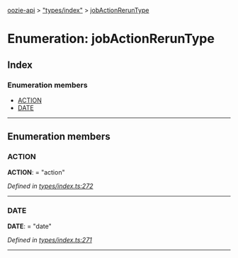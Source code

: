 [oozie-api](../README.md) > ["types/index"](../modules/_types_index_.md) > [jobActionRerunType](../enums/_types_index_.jobactionreruntype.md)

# Enumeration: jobActionRerunType

## Index

### Enumeration members

* [ACTION](_types_index_.jobactionreruntype.md#action)
* [DATE](_types_index_.jobactionreruntype.md#date)

---

## Enumeration members

<a id="action"></a>

###  ACTION

**ACTION**:  = "action"

*Defined in [types/index.ts:272](https://github.com/ptariche/oozie-ts/blob/9acdc55/src/types/index.ts#L272)*

___
<a id="date"></a>

###  DATE

**DATE**:  = "date"

*Defined in [types/index.ts:271](https://github.com/ptariche/oozie-ts/blob/9acdc55/src/types/index.ts#L271)*

___


